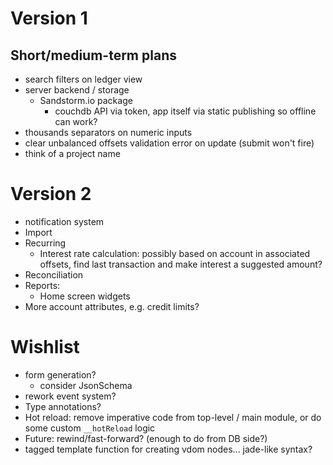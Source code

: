 Version 1
=========

Short/medium-term plans
-----------------------

- search filters on ledger view
- server backend / storage
  - Sandstorm.io package
    - couchdb API via token, app itself via static publishing so offline can work?
- thousands separators on numeric inputs
- clear unbalanced offsets validation error on update (submit won't fire)
- think of a project name

Version 2
=========

- notification system
- Import
- Recurring
  - Interest rate calculation: possibly based on account in associated offsets, find last transaction and make interest a suggested amount?
- Reconciliation
- Reports:
  - Home screen widgets
- More account attributes, e.g. credit limits?

Wishlist
========

- form generation?
  - consider JsonSchema
- rework event system?
- Type annotations?
- Hot reload: remove imperative code from top-level / main module, or do some custom `__hotReload` logic
- Future: rewind/fast-forward? (enough to do from DB side?)
- tagged template function for creating vdom nodes... jade-like syntax?
